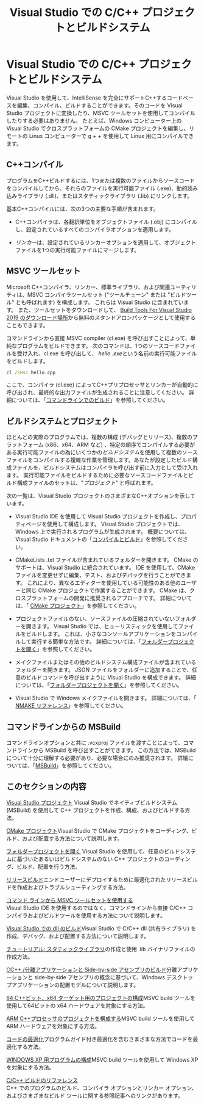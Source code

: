 ﻿---
title: Visual Studio での C/C++ プロジェクトとビルドシステム
ms.description: Use Visual Studio to compile and build C++ projects for Windows, ARM or Linux based on any project system.
ms.date: 07/17/2019
helpviewer_keywords:
- builds [C++]
- C++ projects, building
- projects [C++], building
- builds [C++], options
- C++, build options
ms.assetid: fa6ed4ff-334a-4d99-b5e2-a1f83d2b3008
ms.topic: overview
ms.openlocfilehash: 1548f82b62163600b5220c553bebcea72020abbc
ms.sourcegitcommit: 7750e4c291d56221c8893120c56a1fe6c9af60d6
ms.translationtype: MT
ms.contentlocale: ja-JP
ms.lasthandoff: 09/25/2019
ms.locfileid: "71274739"
---
# <a name="cc-projects-and-build-systems-in-visual-studio"></a>Visual Studio での C/C++ プロジェクトとビルドシステム

Visual Studio を使用して、IntelliSense を完全にサポートC++するコードベースを編集、コンパイル、ビルドすることができます。そのコードを Visual Studio プロジェクトに変換したり、MSVC ツールセットを使用してコンパイルしたりする必要はありません。 たとえば、Windows コンピューター上の Visual Studio でクロスプラットフォームの CMake プロジェクトを編集し、リモートの Linux コンピューターで g + + を使用して Linux 用にコンパイルできます。

## <a name="c-compilation"></a>C++コンパイル

プログラムをC++ビルドするには、1つまたは複数のファイルからソースコードをコンパイルしてから、それらのファイルを実行可能ファイル (.exe)、動的読み込みライブラリ (.dll)、またはスタティックライブラリ (.lib) にリンクします。 

基本C++コンパイルには、次の3つの主要な手順が含まれます。



- C++コンパイラは、各翻訳単位をオブジェクトファイル (.obj) にコンパイルし、設定されているすべてのコンパイラオプションを適用します。


- *リンカー*は、設定されているリンカーオプションを適用して、オブジェクトファイルを1つの実行可能ファイルにマージします。 

## <a name="the-msvc-toolset"></a>MSVC ツールセット

Microsoft C++コンパイラ、リンカー、標準ライブラリ、および関連ユーティリティは、MSVC コンパイラツールセット ("ツールチェーン" または "ビルドツール" とも呼ばれます) を構成します。 これらは Visual Studio に含まれています。 また、ツールセットをダウンロードして、 [Build Tools For Visual Studio 2019 のダウンロード場所](https://visualstudio.microsoft.com/downloads/#build-tools-for-visual-studio-2019)から無料のスタンドアロンパッケージとして使用することもできます。

コマンドラインから直接 MSVC compiler (cl.exe) を呼び出すことによって、単純なプログラムをビルドできます。 次のコマンドは、1つのソースコードファイルを受け入れ、cl.exe を呼び出して、 *hello .exe*という名前の実行可能ファイルをビルドします。 

```cmd
cl /EHsc hello.cpp
```
ここで、コンパイラ (cl.exe) によってC++プリプロセッサとリンカーが自動的に呼び出され、最終的な出力ファイルが生成されることに注意してください。  詳細については、「[コマンドラインでのビルド](building-on-the-command-line.md)」を参照してください。

## <a name="build-systems-and-projects"></a>ビルドシステムとプロジェクト

ほとんどの実際のプログラムでは、複数の構成 (デバッグとリリース)、複数のプラットフォーム (x86、x64、ARM など) 、特定の順序でコンパイルする必要がある実行可能ファイルの為にいくつかの*ビルドシステム*を使用して複数のソースファイルをコンパイルする複雑な作業を管理します。あなたが設定したビルド構成ファイルを、ビルドシステムはコンパイラを呼び出す前に入力として受け入れます。 実行可能ファイルをビルドするために必要なソースコードファイルとビルド構成ファイルのセットは、"*プロジェクト*" と呼ばれます。 

次の一覧は、Visual Studio プロジェクトのさまざまなC++オプションを示しています。

- Visual Studio IDE を使用して Visual Studio プロジェクトを作成し、プロパティページを使用して構成します。 Visual Studio プロジェクトでは、Windows 上で実行されるプログラムが生成されます。 概要については、Visual Studio ドキュメントの「[コンパイルとビルド](/visualstudio/ide/compiling-and-building-in-visual-studio)」を参照してください。

- CMakeLists .txt ファイルが含まれているフォルダーを開きます。 CMake のサポートは、Visual Studio に統合されています。 IDE を使用して、CMake ファイルを変更せずに編集、テスト、およびデバッグを行うことができます。 これにより、異なるエディターを使用している可能性のある他のユーザーと同じ CMake プロジェクトで作業することができます。 CMake は、クロスプラットフォームの開発に推奨されるアプローチです。 詳細については、「 [CMake プロジェクト](cmake-projects-in-visual-studio.md)」を参照してください。
 
- プロジェクトファイルのない、ソースファイルの圧縮されていないフォルダーを開きます。 Visual Studio では、ヒューリスティックを使用してファイルをビルドします。 これは、小さなコンソールアプリケーションをコンパイルして実行する簡単な方法です。 詳細については、「[フォルダープロジェクトを開く](open-folder-projects-cpp.md)」を参照してください。

- メイクファイルまたはその他のビルドシステム構成ファイルが含まれているフォルダーを開きます。 JSON ファイルをフォルダーに追加することで、任意のビルドコマンドを呼び出すように Visual Studio を構成できます。 詳細については、「[フォルダープロジェクトを開く](open-folder-projects-cpp.md)」を参照してください。
 
- Visual Studio で Windows メイクファイルを開きます。 詳細については、「 [NMAKE リファレンス](reference/nmake-reference.md)」を参照してください。

## <a name="msbuild-from-the-command-line"></a>コマンドラインからの MSBuild 

コマンドラインオプションと共に .vcxproj ファイルを渡すことによって、コマンドラインから MSBuild を呼び出すことができます。 この方法では、MSBuild について十分に理解する必要があり、必要な場合にのみ推奨されます。 詳細については、「[MSBuild](msbuild-visual-cpp.md)」を参照してください。

## <a name="in-this-section"></a>このセクションの内容

[Visual Studio プロジェクト](creating-and-managing-visual-cpp-projects.md) Visual Studio でネイティブビルドシステム (MSBuild) を使用して C++ プロジェクトを作成、構成、およびビルドする方法。

[CMake プロジェクト](cmake-projects-in-visual-studio.md)Visual Studio で CMake プロジェクトをコーディング、ビルド、および配置する方法について説明します。

[フォルダープロジェクトを開く](open-folder-projects-cpp.md) Visual Studio を使用して、任意のビルドシステムに基づいたあるいはビルドシステムのない C++ プロジェクトのコーディング、ビルド、配置を行う方法。 

[リリースビルド](release-builds.md)エンドユーザーにデプロイするために最適化されたリリースビルドを作成およびトラブルシューティングする方法。

[コマンド ラインから MSVC ツールセットを使用する](building-on-the-command-line.md)<br/>
Visual Studio IDE を使用するのではなく、コマンドラインから直接 C/C++ コンパイラおよびビルドツールを使用する方法について説明します。

[Visual Studio での dll のビルド](dlls-in-visual-cpp.md)Visual Studio で C/C++ dll (共有ライブラリ) を作成、デバッグ、および配置する方法について説明します。

[チュートリアル: スタティックライブラリ](walkthrough-creating-and-using-a-static-library-cpp.md)の作成と使用 .lib バイナリファイルの作成方法。

[CC++ /分離アプリケーションと Side-by-side アセンブリのビルド](building-c-cpp-isolated-applications-and-side-by-side-assemblies.md)分離アプリケーションと side-by-side アセンブリの概念に基づいて、Windows デスクトップアプリケーションの配置モデルについて説明します。

[64 C++ビット、x64 ターゲット用のプロジェクトの構成](configuring-programs-for-64-bit-visual-cpp.md)MSVC build ツールを使用して64ビットの x64 ハードウェアを対象にする方法。

[ARM C++プロセッサのプロジェクトを構成する](configuring-programs-for-arm-processors-visual-cpp.md)MSVC build ツールを使用して ARM ハードウェアを対象にする方法。

[コードの最適化](optimizing-your-code.md)プログラムガイド付き最適化を含むさまざまな方法でコードを最適化する方法。

[WINDOWS XP 用プログラムの構成](configuring-programs-for-windows-xp.md)MSVC build ツールを使用して Windows XP を対象にする方法。

[C/C++ ビルドのリファレンス](reference/c-cpp-building-reference.md)<br/>
C++ でのプログラムのビルド、コンパイラ オプションとリンカー オプション、およびさまざまなビルド ツールに関する参照記事へのリンクがあります。
